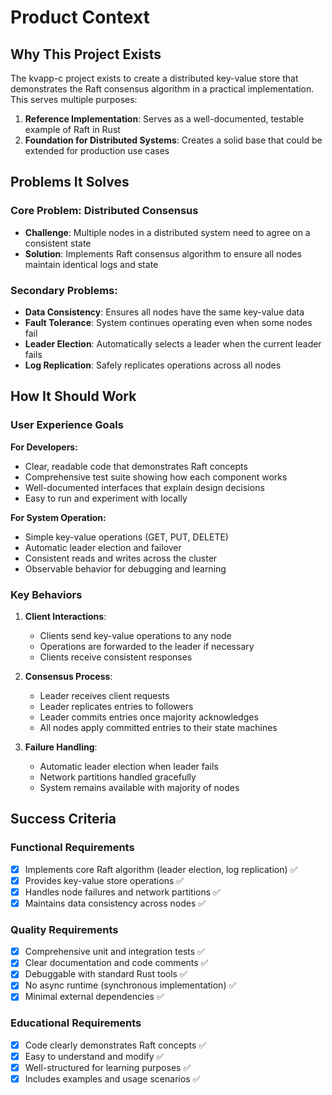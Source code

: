 # Product Context

## Why This Project Exists

The kvapp-c project exists to create a distributed key-value store that demonstrates the Raft consensus algorithm in a practical implementation. This serves multiple purposes:

1. **Reference Implementation**: Serves as a well-documented, testable example of Raft in Rust
2. **Foundation for Distributed Systems**: Creates a solid base that could be extended for production use cases

## Problems It Solves

### Core Problem: Distributed Consensus
- **Challenge**: Multiple nodes in a distributed system need to agree on a consistent state
- **Solution**: Implements Raft consensus algorithm to ensure all nodes maintain identical logs and state

### Secondary Problems:
- **Data Consistency**: Ensures all nodes have the same key-value data
- **Fault Tolerance**: System continues operating even when some nodes fail
- **Leader Election**: Automatically selects a leader when the current leader fails
- **Log Replication**: Safely replicates operations across all nodes

## How It Should Work

### User Experience Goals

**For Developers:**
- Clear, readable code that demonstrates Raft concepts
- Comprehensive test suite showing how each component works
- Well-documented interfaces that explain design decisions
- Easy to run and experiment with locally

**For System Operation:**
- Simple key-value operations (GET, PUT, DELETE)
- Automatic leader election and failover
- Consistent reads and writes across the cluster
- Observable behavior for debugging and learning

### Key Behaviors

1. **Client Interactions**:
   - Clients send key-value operations to any node
   - Operations are forwarded to the leader if necessary
   - Clients receive consistent responses

2. **Consensus Process**:
   - Leader receives client requests
   - Leader replicates entries to followers
   - Leader commits entries once majority acknowledges
   - All nodes apply committed entries to their state machines

3. **Failure Handling**:
   - Automatic leader election when leader fails
   - Network partitions handled gracefully
   - System remains available with majority of nodes

## Success Criteria

### Functional Requirements
- [x] Implements core Raft algorithm (leader election, log replication) ✅
- [x] Provides key-value store operations ✅
- [x] Handles node failures and network partitions ✅
- [x] Maintains data consistency across nodes ✅

### Quality Requirements
- [x] Comprehensive unit and integration tests ✅
- [x] Clear documentation and code comments ✅
- [x] Debuggable with standard Rust tools ✅
- [x] No async runtime (synchronous implementation) ✅
- [x] Minimal external dependencies ✅

### Educational Requirements
- [x] Code clearly demonstrates Raft concepts ✅
- [x] Easy to understand and modify ✅
- [x] Well-structured for learning purposes ✅
- [x] Includes examples and usage scenarios ✅
